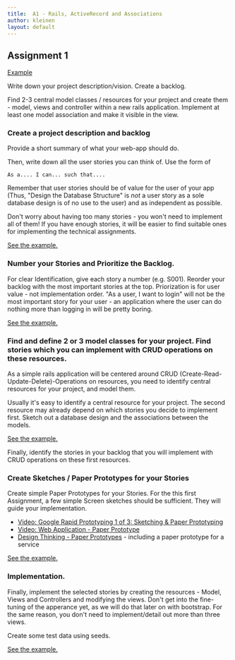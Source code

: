 ```yaml
---
title:  A1 - Rails, ActiveRecord and Associations
author: kleinen
layout: default
---
```



## Assignment 1

[Example](../a1-activerecord-example)

Write down your project description/vision. Create a backlog.

Find 2-3 central model classes / resources for your
project and create them - model, views and controller within a new rails application.
Implement at least one model association and make it visible in the view.


### Create a project description and backlog

Provide a short summary of what your web-app should do.

Then, write down all the user stories you can think of. Use the form of

    As a.... I can... such that....

Remember that user stories should be of value for the user of your app (Thus,
"Design the Database Structure" is *not* a user story as a sole database design is
of no use to the user) and as independent as possible.

Don't worry about having too many stories - you won't need to implement all of them!
If you have enough stories, it will be easier to find suitable ones for implementing the technical assignments.

[See the example.](../a1-activerecord-example/index.html#create-a-project-description-and-backlog)

### Number your Stories and Prioritize the Backlog.

For clear Identification, give each story a number (e.g. S001). Reorder your backlog with the most important stories at the top. Priorization is for user value - not implementation order. "As a user, I want to login" will not be the most important story for your user - an application where the user can do nothing more than logging in will be pretty boring.

[See the example.](../a1-activerecord-example/index.html#number-your-stories-and-prioritize-the-backlog)

### Find and define 2 or 3 model classes for your project. Find stories which you can implement with CRUD operations on these resources.

As a simple rails application will be centered around CRUD (Create-Read-Update-Delete)-Operations on resources, you need to identify central resources for your project, and model them.

Usually it's easy to identify a central resource for your project. The second resource may already depend on which stories you decide to implement first.
Sketch out a database design and the associations between the models.

[See the example.](../a1-activerecord-example/index.html#find-and-define-2-or-3-model-classes-for-your-project-identify-stories-which-you-can-implement-with-crud-operations-on-these-resources)

Finally, identify the stories in your backlog that you will implement with CRUD operations on these first resources.

### Create Sketches / Paper Prototypes for your Stories

Create simple Paper Prototypes for your Stories. For the this first Assignment, a few simple Screen sketches should be sufficient. They will guide your implementation.

* [Video: Google Rapid Prototyping 1 of 3: Sketching & Paper Prototyping](https://www.youtube.com/watch?v=JMjozqJS44M)
* [Video: Web Application - Paper Prototype](https://www.youtube.com/watch?v=mH2IlUwWT3w)
* [Design Thinking - Paper Prototypes](https://www.youtube.com/watch?v=85muhAaySps) - including a paper prototype for a service

[See the example.](../a1-activerecord-example/index.html#sketch--paper-prototype)


### Implementation.

Finally, implement the selected stories by creating the resources - Model, Views and Controllers
and modifying the views. Don't get into the fine-tuning of the apperance yet, as we will do that later on with bootstrap. For the same reason, you don't need to implement/detail out more than three views.

Create some test data using seeds.

[See the example.](../a1-activerecord-example/index.html#implementation)
